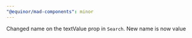 ```yaml
---
"@equinor/mad-components": minor
---
```


Changed name on the textValue prop in `Search`. New name is now value
